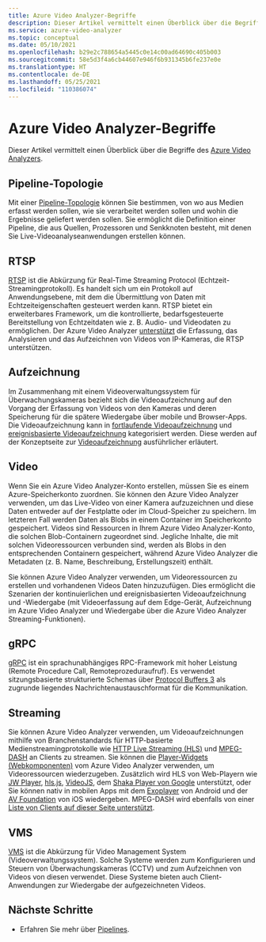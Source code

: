 ```yaml
---
title: Azure Video Analyzer-Begriffe
description: Dieser Artikel vermittelt einen Überblick über die Begriffe des Azure Video Analyzers.
ms.service: azure-video-analyzer
ms.topic: conceptual
ms.date: 05/10/2021
ms.openlocfilehash: b29e2c788654a5445c0e14c00ad64690c405b003
ms.sourcegitcommit: 58e5d3f4a6cb44607e946f6b931345b6fe237e0e
ms.translationtype: HT
ms.contentlocale: de-DE
ms.lasthandoff: 05/25/2021
ms.locfileid: "110386074"
---
```

# <a name="azure-video-analyzer-terminology"></a>Azure Video Analyzer-Begriffe

Dieser Artikel vermittelt einen Überblick über die Begriffe des [ Azure Video Analyzers](overview.md).

## <a name="pipeline-topology"></a>Pipeline-Topologie

Mit einer [Pipeline-Topologie](pipeline.md) können Sie bestimmen, von wo aus Medien erfasst werden sollen, wie sie verarbeitet werden sollen und wohin die Ergebnisse geliefert werden sollen. Sie ermöglicht die Definition einer Pipeline, die aus Quellen, Prozessoren und Senkknoten besteht, mit denen Sie Live-Videoanalyseanwendungen erstellen können. 

## <a name="rtsp"></a>RTSP

[RTSP](https://tools.ietf.org/html/rfc2326) ist die Abkürzung für Real-Time Streaming Protocol (Echtzeit-Streamingprotokoll). Es handelt sich um ein Protokoll auf Anwendungsebene, mit dem die Übermittlung von Daten mit Echtzeiteigenschaften gesteuert werden kann. RTSP bietet ein erweiterbares Framework, um die kontrollierte, bedarfsgesteuerte Bereitstellung von Echtzeitdaten wie z. B. Audio- und Videodaten zu ermöglichen. Der Azure Video Analyzer [unterstützt](pipeline.md#rtsp-source) die Erfassung, das Analysieren und das Aufzeichnen von Videos von IP-Kameras, die RTSP unterstützen.


## <a name="recording"></a>Aufzeichnung

Im Zusammenhang mit einem Videoverwaltungssystem für Überwachungskameras bezieht sich die Videoaufzeichnung auf den Vorgang der Erfassung von Videos von den Kameras und deren Speicherung für die spätere Wiedergabe über mobile und Browser-Apps. Die Videoaufzeichnung kann in [fortlaufende Videoaufzeichnung](continuous-video-recording.md) und [ereignisbasierte Videoaufzeichnung](event-based-video-recording-concept.md) kategorisiert werden. Diese werden auf der Konzeptseite zur [Videoaufzeichnung](video-recording.md) ausführlicher erläutert.

## <a name="video"></a>Video

Wenn Sie ein Azure Video Analyzer-Konto erstellen, müssen Sie es einem Azure-Speicherkonto zuordnen. Sie können den Azure Video Analyzer verwenden, um das Live-Video von einer Kamera aufzuzeichnen und diese Daten entweder auf der Festplatte oder im Cloud-Speicher zu speichern. Im letzteren Fall werden Daten als Blobs in einem Container im Speicherkonto gespeichert. Videos sind Ressourcen in Ihrem Azure Video Analyzer-Konto, die solchen Blob-Containern zugeordnet sind. Jegliche Inhalte, die mit solchen Videoressourcen verbunden sind, werden als Blobs in den entsprechenden Containern gespeichert, während Azure Video Analyzer die Metadaten (z. B. Name, Beschreibung, Erstellungszeit) enthält.

Sie können Azure Video Analyzer verwenden, um Videoressourcen zu erstellen und vorhandenen Videos Daten hinzuzufügen. Dies ermöglicht die Szenarien der kontinuierlichen und ereignisbasierten Videoaufzeichnung und -Wiedergabe (mit Videoerfassung auf dem Edge-Gerät, Aufzeichnung im Azure Video Analyzer und Wiedergabe über die Azure Video Analyzer Streaming-Funktionen).

## <a name="grpc"></a>gRPC

[gRPC](https://grpc.io/docs/guides/) ist ein sprachunabhängiges RPC-Framework mit hoher Leistung (Remote Procedure Call, Remoteprozeduraufruf). Es verwendet sitzungsbasierte strukturierte Schemas über [Protocol Buffers 3](https://developers.google.com/protocol-buffers/docs/proto3) als zugrunde liegendes Nachrichtenaustauschformat für die Kommunikation.

## <a name="streaming"></a>Streaming

Sie können Azure Video Analyzer verwenden, um Videoaufzeichnungen mithilfe von Branchenstandards für HTTP-basierte Medienstreamingprotokolle wie [HTTP Live Streaming (HLS)](https://developer.apple.com/streaming/) und [MPEG-DASH](https://dashif.org/about/) an Clients zu streamen. Sie können die [Player-Widgets (Webkomponenten)](https://github.com/Azure/video-analyzer/blob/main/widgets/readme.md) vom Azure Video Analyzer verwenden, um Videoressourcen wiederzugeben. Zusätzlich wird HLS von Web-Playern wie [JW Player](https://www.jwplayer.com/), [hls.js](https://github.com/video-dev/hls.js/), [VideoJS](https://videojs.com/), dem [Shaka Player von Google](https://github.com/google/shaka-player) unterstützt, oder Sie können nativ in mobilen Apps mit dem [Exoplayer](https://github.com/google/ExoPlayer) von Android und der [AV Foundation](https://developer.apple.com/av-foundation/) von iOS wiedergeben. MPEG-DASH wird ebenfalls von einer [Liste von Clients auf dieser Seite unterstützt](https://dashif.org/clients/).

## <a name="vms"></a>VMS

[VMS](https://en.wikipedia.org/wiki/Video_management_system) ist die Abkürzung für Video Management System (Videoverwaltungssystem). Solche Systeme werden zum Konfigurieren und Steuern von Überwachungskameras (CCTV) und zum Aufzeichnen von Videos von diesen verwendet. Diese Systeme bieten auch Client-Anwendungen zur Wiedergabe der aufgezeichneten Videos.

## <a name="next-steps"></a>Nächste Schritte

- Erfahren Sie mehr über [Pipelines](pipeline.md).
